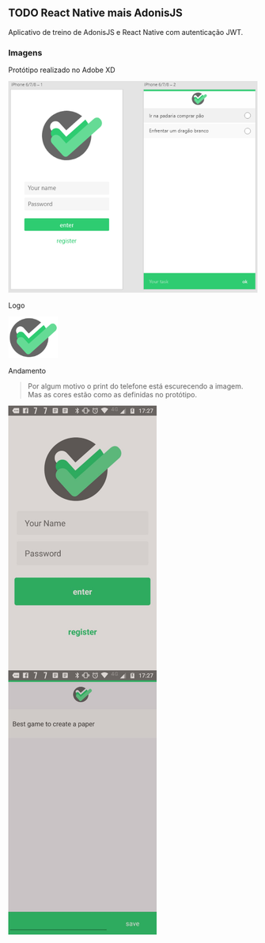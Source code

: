 ## TODO React Native mais AdonisJS

Aplicativo de treino de AdonisJS e React Native com autenticação JWT.

### Imagens

Protótipo realizado no Adobe XD

![Screenshot](./project/images/screenshot.png)

Logo

<img src="./project/images/logo.png" width="100px" alt="Logo">

Andamento

> Por algum motivo o print do telefone está escurecendo a imagem. Mas as cores estão como as definidas no protótipo.

<img src="./project/images/screenshot02.jpeg" width="300px" alt="Screenshot 02" style="float:left;margin-right:20px;">
<img src="./project/images/screenshot04.jpeg" width="300px" alt="Screenshot 03">

